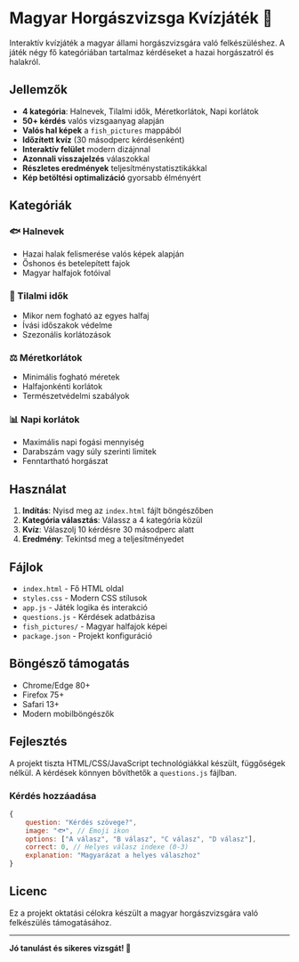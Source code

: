 # Magyar Horgászvizsga Kvízjáték 🎣

Interaktív kvízjáték a magyar állami horgászvizsgára való felkészüléshez. A játék négy fő kategóriában tartalmaz kérdéseket a hazai horgászatról és halakról.

## Jellemzők

- **4 kategória**: Halnevek, Tilalmi idők, Méretkorlátok, Napi korlátok
- **50+ kérdés** valós vizsgaanyag alapján
- **Valós hal képek** a `fish_pictures` mappából
- **Időzített kvíz** (30 másodperc kérdésenként)
- **Interaktív felület** modern dizájnnal
- **Azonnali visszajelzés** válaszokkal
- **Részletes eredmények** teljesítménystatisztikákkal
- **Kép betöltési optimalizáció** gyorsabb élményért

## Kategóriák

### 🐟 Halnevek
- Hazai halak felismerése valós képek alapján
- Őshonos és betelepített fajok
- Magyar halfajok fotóival

### 🚫 Tilalmi idők  
- Mikor nem fogható az egyes halfaj
- Ívási időszakok védelme
- Szezonális korlátozások

### ⚖️ Méretkorlátok
- Minimális fogható méretek
- Halfajonkénti korlátok
- Természetvédelmi szabályok

### 📊 Napi korlátok
- Maximális napi fogási mennyiség
- Darabszám vagy súly szerinti limitek
- Fenntartható horgászat

## Használat

1. **Indítás**: Nyisd meg az `index.html` fájlt böngészőben
2. **Kategória választás**: Válassz a 4 kategória közül
3. **Kvíz**: Válaszolj 10 kérdésre 30 másodperc alatt
4. **Eredmény**: Tekintsd meg a teljesítményedet

## Fájlok

- `index.html` - Fő HTML oldal
- `styles.css` - Modern CSS stílusok
- `app.js` - Játék logika és interakció
- `questions.js` - Kérdések adatbázisa
- `fish_pictures/` - Magyar halfajok képei
- `package.json` - Projekt konfiguráció

## Böngésző támogatás

- Chrome/Edge 80+
- Firefox 75+
- Safari 13+
- Modern mobilböngészők

## Fejlesztés

A projekt tiszta HTML/CSS/JavaScript technológiákkal készült, függőségek nélkül. A kérdések könnyen bővíthetők a `questions.js` fájlban.

### Kérdés hozzáadása

```javascript
{
    question: "Kérdés szövege?",
    image: "🐟", // Emoji ikon
    options: ["A válasz", "B válasz", "C válasz", "D válasz"],
    correct: 0, // Helyes válasz indexe (0-3)
    explanation: "Magyarázat a helyes válaszhoz"
}
```

## Licenc

Ez a projekt oktatási célokra készült a magyar horgászvizsgára való felkészülés támogatásához.

---

**Jó tanulást és sikeres vizsgát! 🎣**

